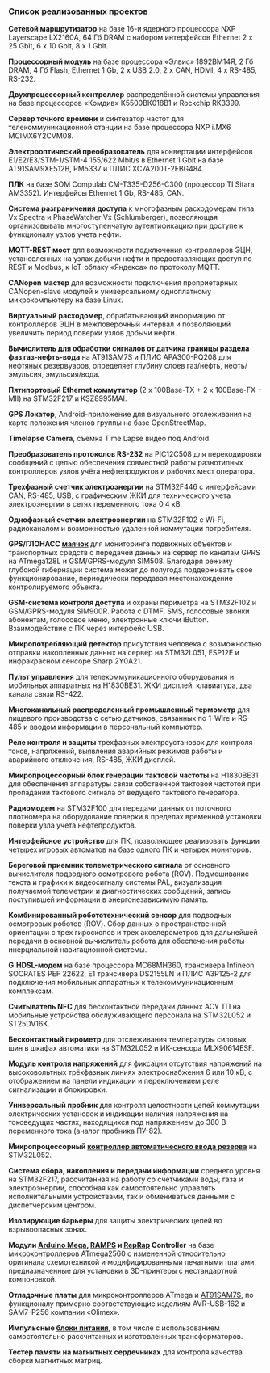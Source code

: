 ### Список реализованных проектов

**Сетевой маршрутизатор** на базе 16-и ядерного процессора NXP Layerscape LX2160A, 64 Гб DRAM с набором интерфейсов Ethernet 2 х 25 Gbit, 6 х 10 Gbit, 8 х 1 Gbit.

**Процессорный модуль** на базе процессора «Элвис» 1892ВМ14Я, 2 Гб DRAM, 4 Гб Flash, Ethernet 1 Gb, 2 х USB 2.0, 2 x CAN, HDMI, 4 x RS-485, RS-232.

**Двухпроцессорный контроллер** распределённой системы управления на базе процессоров «Комдив» К5500ВК018В1 и Rockchip RK3399.

**Сервер точного времени** и синтезатор частот для телекоммуникационной станции на базе процессора NXP i.MX6 MCIMX6Y2CVM08.

**Электрооптический преобразователь** для конвертации интерфейсов E1/E2/E3/STM-1/STM-4 155/622 Mbit/s в Ethernet 1 Gbit на базе AT91SAM9XE512B, PM5337 и ПЛИС XC7A200T-2FBG484.

**ПЛК** на базе SOM Compulab CM-T335-D256-C300 (процессор TI Sitara AM3352). Интерфейсы Ethernet 1 Gb, RS-485, CAN.

**Система разграничения доступа** к многофазным расходомерам типа Vx Spectra и PhaseWatcher Vx (Schlumberger), позволяющая организовывать многоступенчатую аутентификацию при доступе к функционалу узлов учета нефти.

**MQTT-REST мост** для возможности подключения контроллеров ЭЦН, установленных на узлах добычи нефти и предоставляющих доступ по REST и Modbus, к IoT-облаку «Яндекса» по протоколу MQTT.

**CANopen мастер** для возможности подключения проприетарных CANopen-slave модулей к универсальному одноплатному микрокомпьютеру на базе Linux.

**Виртуальный расходомер**, обрабатывающий информацию от контроллеров ЭЦН в межповерочный интервал и позволяющий увеличить период поверки узлов добычи нефти.

**Вычислитель для обработки сигналов от датчика границы раздела фаз газ-нефть-вода** на AT91SAM7S и ПЛИС APA300-PQ208 для нефтяных резервуаров, определяет глубину слоев газ/нефть, нефть/эмульсия, эмульсия/вода.

**Пятипортовый Ethernet коммутатор** (2 x 100Base-TX + 2 x 100Base-FX + MII) на STM32F217 и KSZ8995MAI.

**GPS Локатор**, Android-приложение для визуального отслеживания на карте положения членов группы на базе OpenStreetMap.

**Timelapse Camera**, съемка Time Lapse видео под Android.

**Преобразователь протоколов RS-232** на PIC12C508 для перекодировки сообщений с целью обеспечения совместной работы разнотипных контроллеров узлов учёта нефтепродуктов и рабочих мест оператора.

**Трехфазный счетчик электроэнергии** на STM32F446 с интерфейсами CAN, RS-485, USB, с графическим ЖКИ для технического учета электроэнергии в сетях переменного тока 0,4 кВ.

**Однофазный счетчик электроэнергии** на STM32F102 с Wi-Fi, радиоканалом и возможностью удаленной коммутации потребителя.

**GPS/ГЛОНАСС [маячок](https://raw.githubusercontent.com/amaargiru/cv/refs/heads/master/pics/completed_projects/gsm_tracker/GPS_GSM_Tracker.pcb.top.png)** для мониторинга подвижных объектов и транспортных средств с передачей данных на сервер по каналам GPRS на ATmega128L и GSM/GPRS-модуля SIM508. Благодаря режиму глубокой гибернации система может до полугода поддерживать свое функционирование, периодически передавая местонахождение контролируемого объекта.

**GSM-система контроля доступа** и охраны периметра на STM32F102 и GSM/GPRS-модуля SIM900R. Работа с DTMF, SMS, голосовые звонки абонентам, голосовое меню, электронные ключи iButton. Взаимодействие с ПК через интерфейс USB.

**Микропотребляющий детектор** присутствия человека с возможностью отправки накопленных данных на сервер на STM32L051, ESP12E и инфракрасном сенсоре Sharp 2Y0A21.

**Пульт управления** для телекоммуникационного оборудования и мобильных аппаратных на Н1830ВЕ31. ЖКИ дисплей, клавиатура, два канала связи RS-422.

**Многоканальный распределенный промышленный термометр** для пищевого производства с сетью датчиков, связанных по 1-Wire и RS-485 и вводом информации в персональный компьютер.

**Реле контроля и защиты** трехфазных электроустановок для контроля токов, напряжений, выявления аварийных режимов работы и аварийного отключения, RS-485, ЖКИ дисплей.

**Микропроцессорный блок генерации тактовой частоты** на Н1830ВЕ31 для обеспечения аппаратуры связи собственной тактовой частотой при пропадании тактового сигнала от ведущего тактового генератора.

**Радиомодем** на STM32F100 для передачи данных от поточного плотномера на оборудование поверки в пределах временной установки поверки узла учета нефтепродуктов.

**Интерфейсное устройство** для ПК, позволяющее реализовать функции четырех игровых автоматов на базе одного ПК и четырех мониторов.

**Береговой приемник телеметрического сигнала** от основного вычислителя подводного осмотрового робота (ROV). Подмешивание текста и графики к видеосигналу системы PAL, визуализация получаемой телеметрии и диагностических сообщений, запись поступившей информации в энергонезависимую память.

**Комбинированный робототехнический сенсор** для подводных осмотровых роботов (ROV). Сбор данных о пространственной ориентации с трех гироскопов и трех акселерометров для дальнейшей передачи в основной вычислитель робота для обеспечения работы инерциальной навигационной системы.

**G.HDSL-модем** на базе процессора MC68MH360, трансивера Infineon SOCRATES PEF 22622, E1 трансивера DS2155LN и ПЛИС A3P125-2 для подключения мобильных аппаратных к телекоммуникационным комплексам.

**Считыватель NFC** для бесконтактной передачи данных АСУ ТП на мобильные устройства обслуживающего персонала на STM32L052 и ST25DV16K.

**Бесконтактный пирометр** для отслеживания температуры силовых шин в шкафах автоматики на STM32L052 и ИК-сенсора MLX90614ESF.

**Модуль контроля напряжений** для фиксации отсутствия напряжений на высоковольтных трёхфазных линиях электроснабжения 6 или 10 кВ, с отображением на панели индикации и переключением реле сигнализации и блокировки.

**Универсальный пробник** для контроля целостности цепей коммутации электрических установок и индикации наличия напряжения на токоведущих частях, находящихся под напряжением до 380 В переменного тока (аналог пробника ПУ-82).

**Микропроцессорный [контроллер автоматического ввода резерва](https://raw.githubusercontent.com/amaargiru/cv/refs/heads/master/pics/completed_projects/avr_2vt/AVR_2VT.png)** на STM32L052.

**Система сбора, накопления и передачи информации** среднего уровня на STM32F217, рассчитанная на работу со счетчиками воды, газа и электроэнергии, способная как самостоятельно управлять исполнительными устройствами, так и обмениваться данными с диспетчерским центром.

**Изолирующие барьеры** для защиты электрических цепей во взрывоопасных зонах.

**Модули [Arduino Mega](https://raw.githubusercontent.com/amaargiru/cv/refs/heads/master/pics/completed_projects/round_arduino/round_arduino_top.jpg), [RAMPS](https://raw.githubusercontent.com/amaargiru/cv/refs/heads/master/pics/completed_projects/round_ramps/ramps.jpg) и [RepRap](https://raw.githubusercontent.com/amaargiru/cv/refs/heads/master/pics/completed_projects/reprap/reprap.jpg) Controller** на базе микроконтроллеров ATmega2560 с измененной относительно оригинала схемотехникой и модифицированными печатными платами, предназначенные для установки в 3D-принтеры с нестандартной компоновкой.

**Отладочные платы** для микроконтроллеров ATmega и [AT91SAM7S](https://raw.githubusercontent.com/amaargiru/cv/refs/heads/master/pics/completed_projects/breadboard/AT91SAM7S256_Development_Board.pcb.top.png), по функционалу примерно соответствующие изделиям AVR-USB-162 и SAM7-P256 компании «Olimex».

**Импульсные [блоки питания](https://raw.githubusercontent.com/amaargiru/cv/refs/heads/master/pics/completed_projects/power_supply/switch_power_supply.jpg)**, в том числе с использованием самостоятельно рассчитанных и изготовленных трансформаторов.

**Тестер памяти на магнитных сердечниках** для контроля качества сборки магнитных матриц.
